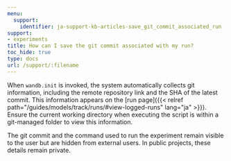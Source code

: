 ```yaml
---
menu:
  support:
    identifier: ja-support-kb-articles-save_git_commit_associated_run
support:
- experiments
title: How can I save the git commit associated with my run?
toc_hide: true
type: docs
url: /support/:filename
---
```


When `wandb.init` is invoked, the system automatically collects git information, including the remote repository link and the SHA of the latest commit. This information appears on the [run page]({{< relref path="/guides/models/track/runs/#view-logged-runs" lang="ja" >}}). Ensure the current working directory when executing the script is within a git-managed folder to view this information.

The git commit and the command used to run the experiment remain visible to the user but are hidden from external users. In public projects, these details remain private.